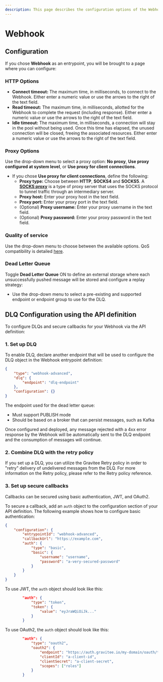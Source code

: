 ```yaml
---
description: This page describes the configuration options of the Webhook entrypoint
---
```


# Webhook

## Configuration

If you chose **Webhook** as an entrypoint, you will be brought to a page where you can configure:

### **HTTP Options**

* **Connect timeout:** The maximum time, in milliseconds, to connect to the Webhook. Either enter a numeric value or use the arrows to the right of the text field.
* **Read timeout:** The maximum time, in milliseconds, allotted for the Webhook to complete the request (including response). Either enter a numeric value or use the arrows to the right of the text field.
* **Idle timeout:** The maximum time, in milliseconds, a connection will stay in the pool without being used. Once this time has elapsed, the unused connection will be closed, freeing the associated resources. Either enter a numeric value or use the arrows to the right of the text field.

### **Proxy Options**

Use the drop-down menu to select a proxy option: **No proxy**, **Use proxy configured at system level**, or **Use proxy for client connections**.

* If you chose **Use proxy for client connections**, define the following:
  * **Proxy type:** Choose between **HTTP**, **SOCKS4** and **SOCKS5**. A [**SOCKS proxy**](https://hailbytes.com/how-to-use-socks4-and-socks5-proxy-servers-for-anonymous-web-browsing/) is a type of proxy server that uses the SOCKS protocol to tunnel traffic through an intermediary server.
  * **Proxy host:** Enter your proxy host in the text field.
  * **Proxy port:** Enter your proxy port in the text field.
  * (Optional) **Proxy username:** Enter your proxy username in the text field.
  * (Optional) **Proxy password:** Enter your proxy password in the text field.

### **Quality of service**

Use the drop-down menu to choose between the available options. QoS compatibility is detailed [here](../../quality-of-service.md).

### **Dead Letter Queue**

Toggle **Dead Letter Queue** ON to define an external storage where each unsuccessfully pushed message will be stored and configure a replay strategy:

* Use the drop-down menu to select a pre-existing and supported endpoint or endpoint group to use for the DLQ.

## **DLQ Configuration using the API definition**

To configure DLQs and secure callbacks for your Webhook via the API definition:

### **1. Set up DLQ**

To enable DLQ, declare another endpoint that will be used to configure the DLQ object in the Webhook entrypoint definition:

```json
{
    "type": "webhook-advanced",
    "dlq": {
        "endpoint": "dlq-endpoint"
    },
    "configuration": {}
}
```

The endpoint used for the dead letter queue:

* Must support PUBLISH mode
* Should be based on a broker that can persist messages, such as Kafka

Once configured and deployed, any message rejected with a 4xx error response by the Webhook will be automatically sent to the DLQ endpoint and the consumption of messages will continue.

### **2. Combine DLQ with the retry policy**

If you set up a DLQ, you can utilize the Gravitee Retry policy in order to "retry" delivery of undelivered messages from the DLQ. For more information on the Retry policy, please refer to the Retry policy reference.

### **3. Set up secure callbacks**

Callbacks can be secured using basic authentication, JWT, and OAuth2.

To secure a callback, add an `auth` object to the configuration section of your API definition. The following example shows how to configure basic authentication:

```json
{
    "configuration": {
        "entrypointId": "webhook-advanced",
        "callbackUrl": "https://example.com",
        "auth": {
            "type": "basic",
            "basic": {
                "username": "username",
                "password": "a-very-secured-password"
            }
        }
    }
}
```

To use JWT, the `auth` object should look like this:

```json
        "auth": {
            "type": "token",
            "token": {
                "value": "eyJraWQiOiJk..."
            }
        }
```

To use OAuth2, the `auth` object should look like this:

```json
        "auth": {
            "type": "oauth2",
            "oauth2": {
                "endpoint": "https://auth.gravitee.io/my-domain/oauth/token",
                "clientId": "a-client-id",
                "clientSecret": "a-client-secret",
                "scopes": ["roles"]
            }
        }
```
